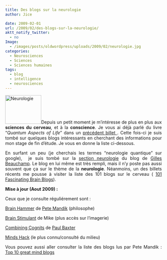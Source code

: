 ```yaml
---
title: Des blogs sur la neurologie
author: Jice

date: 2009-02-01
url: /2009/02/des-blogs-sur-la-neurologie/
aktt_notify_twitter:
  - no
Image:
  - /images/posts/oldwordpress/uploads/2009/02/neurologie.jpg
categories:
  - Neurosciences
  - Sciences
  - Sciences humaines
tags:
  - blog
  - intelligence
  - neurosciences
---
```

<p style="text-align: justify;">
  <img class="alignleft size-full wp-image-74" title="Neurologie" src="/images/posts/oldwordpress/uploads/2009/02/neurologie.jpg" alt="Neurologie" width="116" height="92" />Depuis un petit moment je m&#8217;intéresse de plus en plus aux<strong> sciences du cerveau</strong>, et à la <strong>conscience</strong>. Je vous ai déjà parlé du livre &#8220;<em>Quantum Aspects of Life</em>&#8221; dans un <a title="Lectures de vacances" href="http://localhost/oldblog/2008/12/lectures-de-vacances/">précédent billet </a>. Cette fois-ci je suis tombé sur quelques blogs intéressants en cherchant des informations pour mon stage de fin d&#8217;étude. Je vous en donne la liste ci-dessous.
</p>

<!--more-->

<p style="text-align: justify;">
  En surfant un peu (je cherchais les termes &#8220;neurologie quantique&#8221; sur google),  je suis tombé sur la <a title="Blog neurologie" href="http://gillesenvrac.ca/carnet/tag/neuro/" target="_blank">section neurologie</a> du blog de <a title="Gilles Beauchamp" rel="nofollow" href="http://gillesenvrac.ca/carnet/a-propos-de-gilles/" target="_blank">Gilles Beauchamp</a>. Le blog en lui même est très rempli, mais il n&#8217;y poste pas aussi souvent que ça sur le thème de la <strong>neurologie</strong>. Néanmoins, un des billets récents me pousse à visiter la liste des 101 blogs sur le cerveau ( <a title="101 blogs sur le cerveau" href="http://oedb.org/library/features/101_fascinating_brain_blogs" target="_blank">101 Fascinating Brain Blogs</a>).
</p>

<p style="text-align: justify;">
  <strong>Mise à jour (Aout 2009) :</strong>
</p>

<p style="text-align: justify;">
  Ceux que je consulte réguliérement sont :
</p>

<p style="text-align: justify;">
  <a title="Brain Hammer" href="http://petemandik.blogspot.com/" target="_blank">Brain Hammer</a> de <a id="aptureLink_EKSLifJnI7" href="http://twitter.com/petemandik">Pete Mandik</a> (philosophe)
</p>

<p style="text-align: justify;">
  <a title="Brain Stimulant" href="http://brainstimulant.blogspot.com/" target="_blank">Brain Stimulant</a> de Mike (plus accès sur l&#8217;imagerie)
</p>

<p style="text-align: justify;">
  <a title="Combining Cognits" href="http://paul-baxter.blogspot.com/" target="_blank">Combining Cognits</a> de <a id="aptureLink_dhwESWZgxM" href="http://twitter.com/one_paulie">Paul Baxter</a>
</p>

<p style="text-align: justify;">
  <a title="Minds Hack" href="http://www.mindhacks.com/" target="_blank">Minds Hack</a> (le plus connu/consulté du milieu)
</p>

<p style="text-align: justify;">
  Vous pouvez aussi aller consulter la liste des blogs lus par Pete Mandik : <a href="http://www.blogs.com/topten/10-great-mind-and-brain-blogs/" target="_blank">Top 10 great mind blogs</a>
</p>